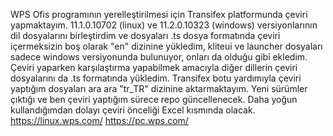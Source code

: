 WPS Ofis programının yerelleştirilmesi için Transifex platformunda çeviri yapmaktayım. 
11.1.0.10702 (linux) ve 11.2.0.10323 (windows) versiyonlarının dil dosyalarını birleştirdim ve dosyaları .ts dosya formatında çeviri içermeksizin boş olarak "en" dizinine yükledim, kliteui ve launcher dosyaları sadece windows versiyonunda bulunuyor, onları da olduğu gibi ekledim. Çeviri yaparken karşılaştırma yapabilmek amacıyla diğer dillerin çeviri dosyalarını da .ts formatında yükledim.
Transifex botu yardımıyla çeviri yaptığım dosyaları ara ara "tr_TR" dizinine aktarmaktayım.
Yeni sürümler çıktığı ve ben çeviri yaptığım sürece repo güncellenecek. Daha yoğun kullandığımdan dolayı çeviri önceliği Excel kısmında olacak.
https://linux.wps.com/
https://pc.wps.com/
